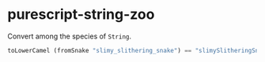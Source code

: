 # purescript-string-zoo

Convert among the species of `String`.

```purescript
toLowerCamel (fromSnake "slimy_slithering_snake") == "slimySlitheringSnake"
```
